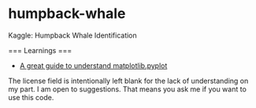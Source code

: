 # humpback-whale
Kaggle: Humpback Whale Identification

=== Learnings ===
* [A great guide to understand matplotlib.pyplot](https://realpython.com/python-matplotlib-guide/)

The license field is intentionally left blank for the lack of understanding on my part. I am open to suggestions. That means you ask me if you want to use this code. 
